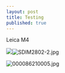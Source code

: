 ```yaml
---
layout: post
title: Testing
published: true
---
```

Leica M4

![]({{site.baseurl}}/_posts/SDIM2802-2.jpg)![SDIM2802-2.jpg]({{site.baseurl}}/_posts/SDIM2802-2.jpg)

![000086210005.jpg]({{site.baseurl}}/images/000086210005.jpg)

